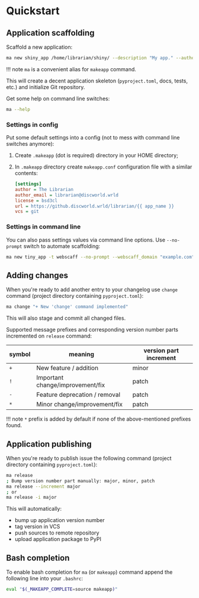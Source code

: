 # Quickstart


## Application scaffolding

Scaffold a new application:

```bash
ma new shiny_app /home/librarian/shiny/ --description "My app." --author "I am"
```

!!! note
    `ma` is a convenient alias for `makeapp` command.

This will create a decent application skeleton (`pyproject.toml`, docs, tests, etc.) and initialize Git repository.

Get some help on command line switches:

```bash
ma --help
```

### Settings in config

Put some default settings into a config (not to mess with command line switches anymore):

1. Create `.makeapp` (dot is required) directory in your HOME directory;
2. In `.makeapp` directory create `makeapp.conf` configuration file with a similar contents:

    ```ini
    [settings]
    author = The Librarian
    author_email = librarian@discworld.wrld
    license = bsd3cl
    url = https://github.discworld.wrld/librarian/{{ app_name }}
    vcs = git
    ```

### Settings in command line

You can also pass settings values via command line options. Use `--no-prompt` switch to automate scaffolding:

```bash
ma new tiny_app -t webscaff --no-prompt --webscaff_domain "example.com" --webscaff_email "me@example.com" --webscaff_host "93.184.216.34" --vcs_remote "git@example.com:me/my_new_app.git"
```

## Adding changes

When you're ready to add another entry to your changelog use `change` command 
(project directory containing `pyproject.toml`):

```bash
ma change "+ New 'change' command implemented"
```

This will also stage and commit all changed files.

Supported message prefixes and corresponding version number parts incremented 
on `release` command:

| symbol | meaning                          | version part increment |
|--------|----------------------------------|------------------------|
| `+`    | New feature / addition           | minor                  |
| `!`    | Important change/improvement/fix | patch                  |
| `-`    | Feature deprecation / removal    | patch                  |
| `*`    | Minor change/improvement/fix     | patch                  |


!!! note
    `*` prefix is added by default if none of the above-mentioned prefixes found.


## Application publishing

When you're ready to publish issue the following command
(project directory containing `pyproject.toml`):

```bash
ma release
; Bump version number part manually: major, minor, patch
ma release --increment major
; or 
ma release -i major
```

This will automatically:

  * bump up application version number
  * tag version in VCS
  * push sources to remote repository
  * upload application package to PyPI


## Bash completion

To enable bash completion for `ma` (or `makeapp`) command append the following line into your ``.bashrc``:

``` bash
eval "$(_MAKEAPP_COMPLETE=source makeapp)"
```
